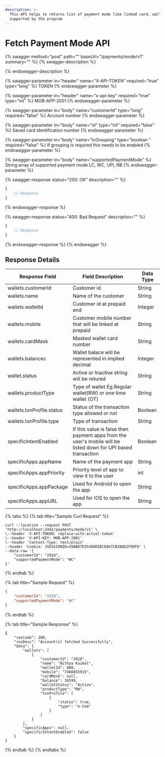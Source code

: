 ```yaml
---
description: >-
  This API helps to returns list of payment mode like linked card, wallet card
  supported by the program
---
```


# Fetch Payment Mode API

{% swagger method="post" path="" baseUrl="<domain>/payments/mode/v1" summary="" %}
{% swagger-description %}

{% endswagger-description %}

{% swagger-parameter in="header" name="X-API-TOKEN" required="true" type="long" %}
TOKEN
{% endswagger-parameter %}

{% swagger-parameter in="header" name="x-api-key" required="true" type="int" %}
MOB-APP-2001
{% endswagger-parameter %}

{% swagger-parameter in="body" name="customerId" type="long" required="false" %}
Account number
{% endswagger-parameter %}

{% swagger-parameter in="body" name="id" type="int" required="false" %}
Saved card identification number
{% endswagger-parameter %}

{% swagger-parameter in="body" name="lcGrouping" type="boolean " required="false" %}
If grouping is required this needs to be enabled
{% endswagger-parameter %}

{% swagger-parameter in="body" name="supportedPaymentMode" %}
String array of supported payment mode LC, WC, UPI, NB
{% endswagger-parameter %}

{% swagger-response status="200: OK" description="" %}
```javascript
{
    // Response
}
```
{% endswagger-response %}

{% swagger-response status="400: Bad Request" description="" %}
```javascript
{
    // Response
}
```
{% endswagger-response %}
{% endswagger %}

## Response Details

| Response Field            | Field Description                                                                                             | Data Type |
| ------------------------- | ------------------------------------------------------------------------------------------------------------- | --------- |
| wallets.customerId        | Customer id                                                                                                   | String    |
| wallets.name              | Name of the customer                                                                                          | String    |
| wallets.walletId          | Customer id at prepaid end                                                                                    | Integer   |
| wallets.mobile            | Customer mobile number that will be linked at prepaid                                                         | String    |
| wallets.cardMask          | Masked wallet card number                                                                                     | String    |
| wallets.balancec          | Wallet balace will be represented in implied decimal                                                          | Integer   |
| wallet.status             | Active or Inactive string will be retured                                                                     | String    |
| wallets.productType       | Type of wallet Eg.Regular wallet(RW) or one time wallet (OT)                                                  | String    |
| wallets.txnProfile.status | Status of the transaction type allowed or not                                                                 | Boolean   |
| wallets.txnProfile.type   | Type of transaction                                                                                           | String    |
| specificIntentEnabled     | If this value is false then payment apps from the user's mobile will be listed down for UPI based transaction | Boolean   |
| specificApps.appName      | Name of the payment app                                                                                       | String    |
| specificApps.appPriority  | Priority level of app to view it to the user                                                                  | int       |
| specificApps.appPackage   | Used for Android to open the app                                                                              | String    |
| specificApps.appURL       | Used for IOS to open the app                                                                                  | String    |



{% tabs %}
{% tab title="Sample Curl Request" %}
```
curl --location --request POST 'http://localhost:2442/payments/mode/v1' \
\--header 'X-API-TOKEN: replace-with-actual-token'
\--header 'X-API-KEY: MOB-APP-2001'
\--header 'Content-Type: text/plain'
--header 'Cookie: JSESSIONID=39ABD7D35400DEBCE867CB38AD2F9DFD' \
--data-raw '{
    "customerId": "2928",
    "supportedPaymentMode": "WC"
}'
```
{% endtab %}

{% tab title="Sample Request" %}
```json
{
    "customerId": "2928",
    "supportedPaymentMode": "WC"
}
```
{% endtab %}

{% tab title="Sample Response" %}
<pre class="language-json"><code class="lang-json"><strong>{
</strong>    "resCode": 200,
    "resDesc": "Account(s) fetched Successfully",
    "data": {
        "wallets": [
            {
                "customerId": "2928",
                "name": "Nithya Kaimal",
                "walletId": 608,
                "mobile": "7466655915",
                "cardMask": null,
                "balance": 36599,
                "walletStatus": "Active",
                "productType": "RW",
                "txnProfile": [
                    {
                        "status": true,
                        "type": "e-Com"
                    }
                ]
            }
        ],
        "specificApps": null,
        "specificIntentEnabled": false
    }
}
</code></pre>
{% endtab %}
{% endtabs %}
